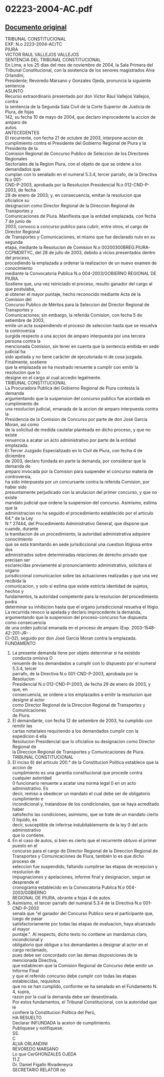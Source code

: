 
02223-2004-AC.pdf
=================
  
[Documento original](https://tc.gob.pe/jurisprudencia/2005/02223-2004-AC.pdf)  
---  
TRIBUNAL CONSTITUCIONAL  
EXP. N.o 2223-2004-AC/TC  
PIURA  
VICTOR RAUL VALLEJOS VALLEJOS  
SENTENCIA DEL TRIBUNAL CONSTITUCIONAL  
En Lima, a los 25 dias del mes de noviembre de 2004, la Sala Primera del  
Tribunal Constitucional, con la asistencia de los senores magistrados Alva Orlandini,  
Presidente; Revoredo Marsano y Gonzales Ojeda, pronuncia la siguiente sentencia  
ASUNTO  
Recurso extraordinario presentado por don Victor Raul Vallejos Vallejos, contra  
la sentencia de la Segunda Sala Civil de la Corte Superior de Justicia de Piura, de fojas  
142, su fecha 10 de mayo de 2004, que declaro improcedente la accion de amparo de  
autos.  
ANTECEDENTES  
El recurrente, con fecha 21 de octubre de 2003, interpone accion de  
cumplimiento contra el Presidente del Gobierno Regional de Piura y la Presidenta de la  
Comision Regional de Concurso Publico de Seleccion de los Directores Regionales  
Sectoriales de la Region Piura, con el objeto de que se ordene a los demandados que  
cumplan con lo senalado en el numeral 5.3.4, tercer parrafo, de la Directiva N.o 001-  
CND-P-2003, aprobada por la Resolucion Presidencial N.o 012-CND-P-2003, de fecha  
29 de enero de 2003; y, en consecuencia, emitan la resolucion que oficialice su  
designacion como Director Regional de la Direccion Regional de Transportes y  
Comunicaciones de Piura. Manifiesta que la entidad emplazada, con fecha 7 de junio de  
2003, convoco a concurso publico para cubrir, entre otros, el cargo de Director Regional  
de Transportes y Comunicaciones, el mismo que fue declarado nulo en su segunda  
etapa, mediante la Resolucion de Comision N.o 00200300BREG.PIURA-  
CCPMDRTYC, del 28 de julio de 2003, debido a vicios presentados dentro del proceso,  
procediendo la emplazada a ordenar la realizacion de un nuevo examen de conocimiento  
mediante la Convocatoria Publica N.o 004-2003/GOBIERNO REGIONAL DE PIURA.  
Sostiene que, una vez reiniciado el proceso, resulto ganador del cargo al que postulaba,  
al obtener el mayor puntaje, hecho reconocido mediante Acta de la Comision del  
Concurso Publico de Méritos para la Seleccion del Director Regional de Transportes y  
Comunicaciones; sin embargo, la referida Comision, con fecha 5 de setiembre de 2003,  
emite un acta suspendiendo el proceso de seleccion hasta que se resuelva la controversia  
surgida respecto a una accion de amparo interpuesta por una tercera persona contra la  
mencionada Comision, sin tener en cuenta que la sentencia emitida en sede judicial ha  
sido apelada y no tiene carâcter de ejecutoriada ni de cosa juzgada. Finalmente, sostiene  
que la emplazada se ha mostrado renuente a cumplir con emitir la resolucion que lo  
designe en el cargo al cual accedio legalmente.  
TRIBUNAL CONSTITUCIONAL  
La Procuradora Publica del Gobierno Regional de Piura contesta la demanda  
argumentando que la suspension del concurso publico fue acordada en cumplimiento de  
una resolucion judicial, emanada de la accion de amparo interpuesta contra la  
Presidencia de la Comision de Concurso por parte de don José Garcia Moran, asi como  
de la solicitud de medida cautelar planteada en dicho proceso, y que no existe  
renuencia a acatar un acto administrativo por parte de la entidad emplazada.  
El Tercer Juzgado Especializado en lo Civil de Piura, con fecha 4 de diciembre  
de 2003, declaro fundada en parte la demanda, por considerar que la demanda de  
amparo invocada por la Comision para suspender el concurso materia de controversia,  
ha sido interpuesta por un concursante contra la referida Comision, por haber sido  
presuntamente perjudicado con la anulacion del primer concurso, y que no existe  
mandato judicial que ordene la suspension del concurso. Asimismo, estima que la  
administracion no ha seguido el procedimiento establecido por el articulo 64.° de la Ley  
N.° 27444, del Procedimiento Administrativo General, que dispone que cuando, durante  
la tramitacion de un procedimiento, la autoridad administrativa adquiere conocimiento  
que se esta tramitando en sede jurisdiccional una cuestion litigiosa entre dos  
administrados sobre determinadas relaciones de derecho privado que precisen ser  
esclarecidas previamente al pronunciamiento administrativo, solicitara al organo  
jurisdiccional comunicacion sobre las actuaciones realizadas y que una vez recibida la  
comunicacion, y solo si estima que existe estricta identidad de sujetos, hechos y  
fundamentos, la autoridad competente para la resolucion del procedimiento podra  
determinar su inhibicion hasta que el organo jurisdiccional resuelva el litigio.  
La recurrida revoco la apelada y declaro improcedente la demanda,  
argumentando que la suspension del proceso-concurso fue dispuesta como consecuencia  
de una orden judicial emanada en el proceso de amparo (Exp. 2003-1548-42-201-JR-  
CI-02), seguido por don José Garcia Moran contra la emplazada.  
FUNDAMENTO  
1. La presente demanda tiene por objeto determinar si ha existido conducta omisiva O  
renuente de los demandados a cumplir con lo dispuesto por el numeral 5.3.4, tercer  
parrafo, de la Directiva N.o 001-CND-P-2003, aprobada por la Resolucion  
Presidencial N.o 012-CND-P-2003, de fecha 29 de enero de 2003, y que, en  
consecuencia, se ordene a los emplazados a emitir la resolucion que designe al actor  
como Director Regional de la Direccion Regional de Transportes y Comunicaciones  
de Piura.  
2. El demandante, con fecha 12 de setiembre de 2003, ha cumplido con remitir las  
cartas notariales requiriendo a los demandados cumplir con la expedicion d ella  
Resolucion Presidencial que lo oficialice su designacion como Director Regional de  
la Direccion Regional de Transportes y Comunicaciones de Piura.  
TRIBUNAL CONSTITUCIONAL  
3. El inciso 6) del articulo 200.° de la Constitucion Politica establece que la accion de  
cumplimiento es una garantia constitucional que procede contra cualquier autoridad  
0 funcionario renuente a acatar una norma legal 0 en un acto administrativo. Es  
decir, remiso a obedecer un mandato el cual debe ser de obligatorio cumplimiento e  
incondicional y, tratandose de los condicionales, que se haya acreditado haber  
satisfecho las condiciones; asimismo, que se trate de un mandato cierto 0 liquido, es  
decir, susceptible de inferirse indubitablemente de la ley 0 del acto administrativo  
que lo contiene.  
4. En el caso de autos, si bien es cierto que el recurrente obtuvo el primer puesto en el  
concurso para el cargo de Director Regional de la Direccion Regional de  
Transportes y Comunicaciones de Piura, también lo es que dicho proceso de  
seleccion fue suspendido, faltando cumplirse las etapas de recepcion y resolucion de  
impugnaciones y apelaciones, informe final y designacion, segun se desprende el  
cronograma establecido en la Convocatoria Publica N.o 004-2003/G0BIERNO  
REGIONAL DE PIURA, obrante a fojas 4 de autos.  
5. Asimismo, el tercer parrafo del numeral 5.3.4 de la Directiva N.o 001-CND-P-2003  
senala que "el ganador del Concurso Publico sera el participante que, luego de pasar  
satisfactoriamente por todas las etapas de evaluacion, haya alcanzado el mayor  
puntaje.". Al respecto, dicho texto no contiene un mandamus claro, incondicional y  
obligatorio que obligue a los demandantes a designar al actor en el cargo reclamado,  
pues debe ser concordado con las demas disposiciones de la mencionada Directiva,  
que establecen que la Comision Regional de Concurso debe emitir un Informe Final  
y que el referido concurso debe cumplir con todas las etapas establecidas, requisitos  
que no se han cumplido, conforme se ha senalado en el Fundamento N. 4, supra,  
razon por la cual la demanda debe ser desestimada.  
Por estos fundamentos, el Tribunal Constitucional, con la autoridad que le  
confiere la Constitucion Politica del Perû,  
HA RESUELTO  
Declarar INFUNDADA la aceion de cumplimiento.  
Publiquese y notifiquese.  
SS.  
C  
ALVA ORLANDINI  
REVOREDO MARSANO  
Lo que CerGHONZALES OJEDA  
11 Z  
Dr. Daniel Figallo Rivadeneyra  
SECRETARIO RELATOR (e)